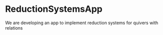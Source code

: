 # ReductionSystemsApp
We are developing an app to implement reduction systems for quivers with relations
